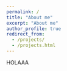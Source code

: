 ```yaml
---
permalink: /
title: "About me"
excerpt: "About me"
author_profile: true
redirect_from: 
  - /projects/
  - /projects.html
---
```

HOLAAA
